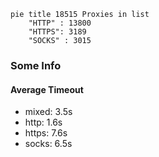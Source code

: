 
```mermaid
pie title 18515 Proxies in list
    "HTTP" : 13800
    "HTTPS": 3189
    "SOCKS" : 3015
```

### Some Info
#### Average Timeout

- mixed: 3.5s
- http: 1.6s
- https: 7.6s
- socks: 6.5s
